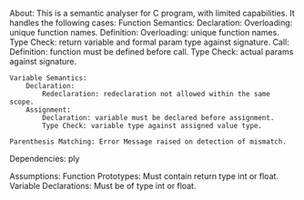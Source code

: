 About:
This is a semantic analyser for C program, with limited capabilities.
It handles the following cases:
	Function Semantics:
		Declaration:
			Overloading: unique function names.
		Definition:
			Overloading: unique function names.
			Type Check: return variable and formal param type against signature.
		Call:
			Definition: function must be defined before call.
			Type Check: actual params against signature.
			
	Variable Semantics:
		Declaration:
			Redeclaration: redeclaration not allowed within the same scope.
		Assignment:
			Declaration: variable must be declared before assignment.
			Type Check: variable type against assigned value type.
			
	Parenthesis Matching: Error Message raised on detection of mismatch.
	
Dependencies:
	ply

Assumptions:
	Function Prototypes:
		Must contain return type int or float.
	Variable Declarations:
		Must be of type int or float.